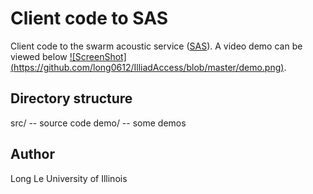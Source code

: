 Client code to SAS
==================

Client code to the swarm acoustic service ([SAS](https://acoustic.ifp.illinois.edu)). A video demo
can be viewed below [![ScreenShot] (https://github.com/long0612/IlliadAccess/blob/master/demo.png)](http://vimeo.com/104966491).

## Directory structure
src/ -- source code
demo/ -- some demos

## Author
Long Le
University of Illinois
